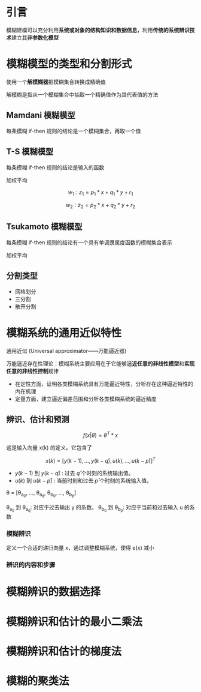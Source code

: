 # 引言

模糊建模可以充分利用**系统或对象的结构知识和数据信息**，利用**传统的系统辨识技术**建立其**非参数化模型**

# 模糊模型的类型和分割形式

使用一个**解模糊器**把模糊集合转换成精确值

解模糊是指从一个模糊集合中抽取一个精确值作为其代表值的方法

## Mamdani 模糊模型

每条模糊 if-then 规则的结论是一个模糊集合，再取一个值

## T-S 模糊模型

每条模糊 if-then 规则的结论是输入的函数

加权平均

$$
w_1:z_1=p_1*x+q_1*y+r_1
$$

$$
w_2:z_2=p_2*x+q_2*y+r_2
$$

## Tsukamoto 模糊模型

每条模糊 if-then 规则的结论有一个具有单调隶属度函数的模糊集合表示

加权平均

## 分割类型

- 网格划分
- 三分割
- 散开分割

# 模糊系统的通用近似特性

通用近似 (Universal approximator——万能逼近器)

万能逼近存在性理论：模糊系统主要应用在于它能够逼**近任意的非线性模型**和**实现任意的非线性控制**规律

- 在定性方面，证明各类模糊系统具有万能逼近特性，分析存在这种逼近特性的内在机理
- 定量方面，建立逼近偏差范围和分析各类模糊系统的逼近精度

## 辨识、估计和预测

$$
f(x | θ) = θ^T*x
$$

这是输入向量 x(k) 的定义。它包含了

$$
x(k) = [y(k-1), ..., y(k-q̄), u(k), ..., u(k-p̄)]^T
$$

- $y(k-1)$ 到 $y(k-q̄)$ : 过去 $q̄$ 个时刻的系统输出值。
- $u(k)$ 到 $u(k-p̄)$ : 当前时刻和过去 $p̄$ 个时刻的系统输入值。

θ = [θ<sub>a<sub>0</sub></sub>, ..., θ<sub>a<sub>q̄</sub></sub>, θ<sub>b<sub>0</sub></sub>, ..., θ<sub>b<sub>p̄</sub></sub>]

θ<sub>a<sub>0</sub></sub> 到 θ<sub>a<sub>q̄</sub></sub>: 对应于过去输出 y 的系数。
θ<sub>b<sub>0</sub></sub> 到 θ<sub>b<sub>p̄</sub></sub>: 对应于当前和过去输入 u 的系数

### 模糊辨识

定义一个合适的递归向量 x，通过调整模糊系统，使得 e(x) 减小

### 辨识的内容和步骤

# 模糊辨识的数据选择

# 模糊辨识和估计的最小二乘法

# 模糊辨识和估计的梯度法

# 模糊的聚类法
